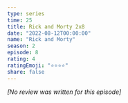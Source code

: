 ```yaml
---
type: series
time: 25
title: Rick and Morty 2x8
date: "2022-08-12T00:00:00"
name: "Rick and Morty"
season: 2
episode: 8
rating: 4
ratingEmoji: "⭐️⭐️⭐️⭐️"
share: false
---
```


_[No review was written for this episode]_
